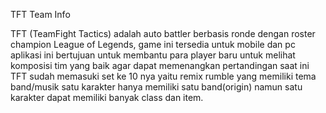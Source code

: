TFT Team Info

TFT (TeamFight Tactics) adalah auto battler berbasis ronde dengan roster champion League of Legends, game ini tersedia untuk mobile dan pc
aplikasi ini bertujuan untuk membantu para player baru untuk melihat komposisi tim yang baik agar dapat memenangkan pertandingan
saat ini TFT sudah memasuki set ke 10 nya yaitu remix rumble yang memiliki tema band/musik
satu karakter hanya memiliki satu band(origin)
namun satu karakter dapat memiliki banyak class dan item.